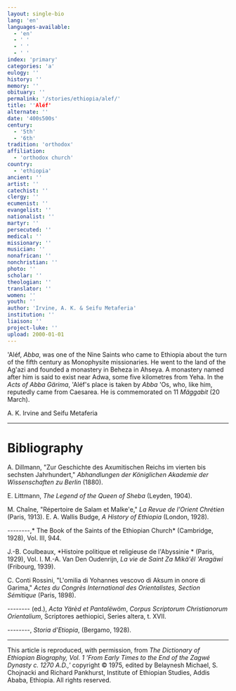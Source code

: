 ```yaml
---
layout: single-bio
lang: 'en'
languages-available:
  - 'en'
  - ' '
  - ' '
  - ' '
index: 'primary'
categories: 'a'
eulogy: ''
history: ''
memory: ''
obituary: ''
permalink: '/stories/ethiopia/alef/'
title: ''Aléf'
alternate: ''
date: '400s500s'
century:
  - '5th'
  - '6th'
tradition: 'orthodox'
affiliation:
  - 'orthodox church'
country:
  - 'ethiopia'
ancient: ''
artist: ''
catechist: ''
clergy: ''
ecumenist: ''
evangelist: ''
nationalist: ''
martyr: ''
persecuted: ''
medical: ''
missionary: ''
musician: ''
nonafrican: ''
nonchristian: ''
photo: ''
scholar: ''
theologian: ''
translator: ''
women: ''
youth: ''
author: 'Irvine, A. K. & Seifu Metaferia'
institution: ''
liaison: ''
project-luke: ''
upload: 2000-01-01
---
```



'Al&eacute;f, *Abba*, was one of the Nine Saints who came to Ethiopia about the turn of the fifth century as Monophysite missionaries. He went to the land of the Ag'azi and founded a monastery in Beheza in Ahseya. A monastery named after him is said to exist near Adwa, some five kilometres from Yeha. In the *Acts of Abba Gärima*, 'Aléf's place is taken by *Abba* 'Os, who, like him, reputedly came from Caesarea. He is commemorated on 11 *Mäggabit* (20 March).

A. K. Irvine and Seifu Metaferia

---

# Bibliography

A. Dillmann, "Zur Geschichte des Axumitischen Reichs im vierten bis sechsten Jahrhundert," *Abhandlungen der Königlichen Akademie der Wissenschaften zu Berlin* (1880).

E. Littmann, *The Legend of the Queen of Sheba* (Leyden, 1904).

M. Chaîne, "Répertoire de Salam et Malke'e," *La Revue de l'Orient Chrétien* (Paris, 1913).
E. A. Wallis Budge, *A History of Ethiopia* (London, 1928).

--------,* The Book of the Saints of the Ethiopian Church* (Cambridge, 1928), Vol. III, 944.

J.-B. Coulbeaux, *Histoire politique et religieuse de l'Abyssinie * (Paris, 1929), Vol. I.
M.-A. Van Den Oudenrijn, *La vie de Saint Za Mikä'êl 'Aragäwi* (Fribourg, 1939).

C. Conti Rossini, "L'omilia di Yohannes vescovo di Aksum in onore di Garima," *Actes du Congrès International des Orientalistes, Section Sémitique* (Paris, 1898).

-------- (ed.), *Acta Yärèd et Pantal&euml;wöm*, *Corpus Scriptorum Christianorum Orientalium*, Scriptores aethiopici, Series altera, t. XVII.

--------, *Storia d'Etiopia*, (Bergamo, 1928).

---

This article is reproduced, with permission, from *The Dictionary of Ethiopian Biography, Vol. 1 'From Early Times to the End of the Zagwé Dynasty c. 1270 A.D.,'* copyright &copy; 1975, edited by Belaynesh Michael, S. Chojnacki and Richard Pankhurst, Institute of Ethiopian Studies, Addis Ababa, Ethiopia.  All rights reserved.